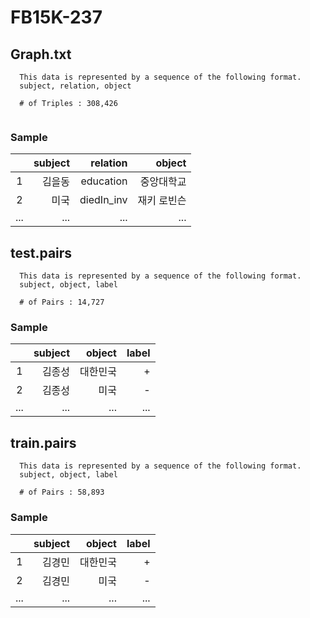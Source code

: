 # FB15K-237

## Graph.txt
```
  This data is represented by a sequence of the following format.
  subject, relation, object
  
  # of Triples : 308,426	
  
```
### Sample
||subject|relation|object|
|:-----------:|------------:|------------:|------------:|
|1|김을동|education|중앙대학교|
|2|미국|diedIn_inv|재키 로빈슨|
|...|...|...|...|


## test.pairs
```
  This data is represented by a sequence of the following format.
  subject, object, label
  
  # of Pairs : 14,727
```
### Sample
||subject|object|label|
|:-----------:|------------:|------------:|------------:|
|1|김종성|대한민국|+|
|2|김종성|미국|-|
|...|...|...|...|

## train.pairs
```
  This data is represented by a sequence of the following format.
  subject, object, label
  
  # of Pairs : 58,893
```
### Sample
||subject|object|label|
|:-----------:|------------:|------------:|------------:|
|1|김경민|대한민국|+|
|2|김경민|미국|-|
|...|...|...|...|
